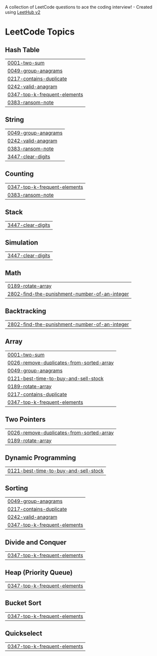 A collection of LeetCode questions to ace the coding interview! - Created using [LeetHub v2](https://github.com/arunbhardwaj/LeetHub-2.0)
<!---LeetCode Topics Start-->
# LeetCode Topics
## Hash Table
|  |
| ------- |
| [0001-two-sum](https://github.com/imgolden77/Leet-code/tree/master/0001-two-sum) |
| [0049-group-anagrams](https://github.com/imgolden77/Leet-code/tree/master/0049-group-anagrams) |
| [0217-contains-duplicate](https://github.com/imgolden77/Leet-code/tree/master/0217-contains-duplicate) |
| [0242-valid-anagram](https://github.com/imgolden77/Leet-code/tree/master/0242-valid-anagram) |
| [0347-top-k-frequent-elements](https://github.com/imgolden77/Leet-code/tree/master/0347-top-k-frequent-elements) |
| [0383-ransom-note](https://github.com/imgolden77/Leet-code/tree/master/0383-ransom-note) |
## String
|  |
| ------- |
| [0049-group-anagrams](https://github.com/imgolden77/Leet-code/tree/master/0049-group-anagrams) |
| [0242-valid-anagram](https://github.com/imgolden77/Leet-code/tree/master/0242-valid-anagram) |
| [0383-ransom-note](https://github.com/imgolden77/Leet-code/tree/master/0383-ransom-note) |
| [3447-clear-digits](https://github.com/imgolden77/Leet-code/tree/master/3447-clear-digits) |
## Counting
|  |
| ------- |
| [0347-top-k-frequent-elements](https://github.com/imgolden77/Leet-code/tree/master/0347-top-k-frequent-elements) |
| [0383-ransom-note](https://github.com/imgolden77/Leet-code/tree/master/0383-ransom-note) |
## Stack
|  |
| ------- |
| [3447-clear-digits](https://github.com/imgolden77/Leet-code/tree/master/3447-clear-digits) |
## Simulation
|  |
| ------- |
| [3447-clear-digits](https://github.com/imgolden77/Leet-code/tree/master/3447-clear-digits) |
## Math
|  |
| ------- |
| [0189-rotate-array](https://github.com/imgolden77/Leet-code/tree/master/0189-rotate-array) |
| [2802-find-the-punishment-number-of-an-integer](https://github.com/imgolden77/Leet-code/tree/master/2802-find-the-punishment-number-of-an-integer) |
## Backtracking
|  |
| ------- |
| [2802-find-the-punishment-number-of-an-integer](https://github.com/imgolden77/Leet-code/tree/master/2802-find-the-punishment-number-of-an-integer) |
## Array
|  |
| ------- |
| [0001-two-sum](https://github.com/imgolden77/Leet-code/tree/master/0001-two-sum) |
| [0026-remove-duplicates-from-sorted-array](https://github.com/imgolden77/Leet-code/tree/master/0026-remove-duplicates-from-sorted-array) |
| [0049-group-anagrams](https://github.com/imgolden77/Leet-code/tree/master/0049-group-anagrams) |
| [0121-best-time-to-buy-and-sell-stock](https://github.com/imgolden77/Leet-code/tree/master/0121-best-time-to-buy-and-sell-stock) |
| [0189-rotate-array](https://github.com/imgolden77/Leet-code/tree/master/0189-rotate-array) |
| [0217-contains-duplicate](https://github.com/imgolden77/Leet-code/tree/master/0217-contains-duplicate) |
| [0347-top-k-frequent-elements](https://github.com/imgolden77/Leet-code/tree/master/0347-top-k-frequent-elements) |
## Two Pointers
|  |
| ------- |
| [0026-remove-duplicates-from-sorted-array](https://github.com/imgolden77/Leet-code/tree/master/0026-remove-duplicates-from-sorted-array) |
| [0189-rotate-array](https://github.com/imgolden77/Leet-code/tree/master/0189-rotate-array) |
## Dynamic Programming
|  |
| ------- |
| [0121-best-time-to-buy-and-sell-stock](https://github.com/imgolden77/Leet-code/tree/master/0121-best-time-to-buy-and-sell-stock) |
## Sorting
|  |
| ------- |
| [0049-group-anagrams](https://github.com/imgolden77/Leet-code/tree/master/0049-group-anagrams) |
| [0217-contains-duplicate](https://github.com/imgolden77/Leet-code/tree/master/0217-contains-duplicate) |
| [0242-valid-anagram](https://github.com/imgolden77/Leet-code/tree/master/0242-valid-anagram) |
| [0347-top-k-frequent-elements](https://github.com/imgolden77/Leet-code/tree/master/0347-top-k-frequent-elements) |
## Divide and Conquer
|  |
| ------- |
| [0347-top-k-frequent-elements](https://github.com/imgolden77/Leet-code/tree/master/0347-top-k-frequent-elements) |
## Heap (Priority Queue)
|  |
| ------- |
| [0347-top-k-frequent-elements](https://github.com/imgolden77/Leet-code/tree/master/0347-top-k-frequent-elements) |
## Bucket Sort
|  |
| ------- |
| [0347-top-k-frequent-elements](https://github.com/imgolden77/Leet-code/tree/master/0347-top-k-frequent-elements) |
## Quickselect
|  |
| ------- |
| [0347-top-k-frequent-elements](https://github.com/imgolden77/Leet-code/tree/master/0347-top-k-frequent-elements) |
<!---LeetCode Topics End-->